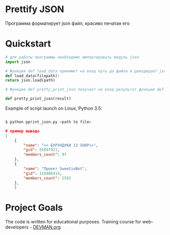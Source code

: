 # Prettify JSON

Программа форматирует json файл, красиво печатая его 

# Quickstart

```python
# для работы программы необходимо импортировать модуль json
import json

# Функция def load_data принимет на вход путь до файла и декодирует json в строку
def load_data(filepath):
return json.load(path)

# Функция def pretty_print_json получает на вход результат функции def load_data преобразует строку и возращает красиво отформатированый json файл

def pretty_print_json(result)

```

Example of script launch on Linux, Python 3.5:

```bash

$ python pprint_json.py <path to file>

```
```json
# пример вывода
[
    {
        "name": "<< БУРУНДУКИ 13 SHOP>>",
        "gid": 55697921,
        "members_count": 97
    },
    {
        "name": "Проект SweetieBot",
        "gid": 118486414,
        "members_count": 1592
    },
    ]

```

# Project Goals

The code is written for educational purposes. Training course for web-developers - [DEVMAN.org](https://devman.org)
